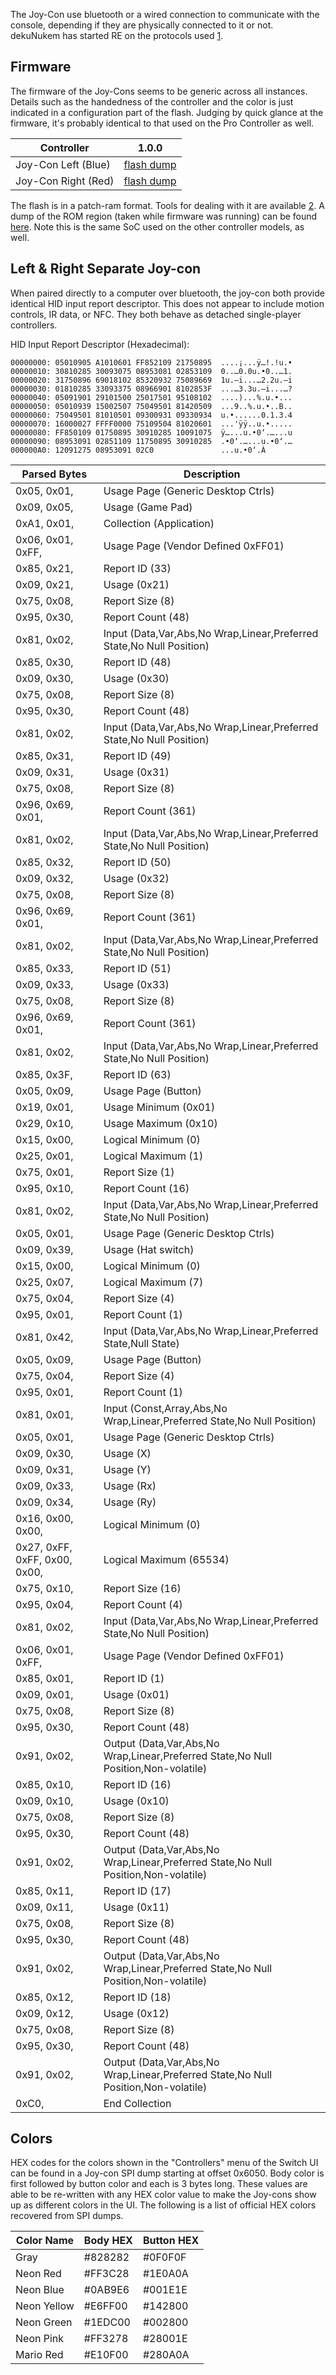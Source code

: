 The Joy-Con use bluetooth or a wired connection to communicate with the
console, depending if they are physically connected to it or not.  
dekuNukem has started RE on the protocols used
[1](https://github.com/dekuNukem/Nintendo_Switch_Reverse_Engineering).

## Firmware

The firmware of the Joy-Cons seems to be generic across all instances.
Details such as the handedness of the controller and the color is just
indicated in a configuration part of the flash. Judging by quick glance
at the firmware, it's probably identical to that used on the Pro
Controller as well.

| Controller          | 1.0.0                                       |
| ------------------- | ------------------------------------------- |
| Joy-Con Left (Blue) | [flash dump](:File:pad.L.bin.md "wikilink") |
| Joy-Con Right (Red) | [flash dump](:File:pad.R.bin.md "wikilink") |

The flash is in a patch-ram format. Tools for dealing with it are
available [2](https://github.com/shuffle2/nxpad). A dump of the ROM
region (taken while firmware was running) can be found
[here](:File:bcm20734%20rom.bin.md "wikilink"). Note this is the same
SoC used on the other controller models, as well.

## Left & Right Separate Joy-con

When paired directly to a computer over bluetooth, the joy-con both
provide identical HID input report descriptor. This does not appear to
include motion controls, IR data, or NFC. They both behave as detached
single-player controllers.

HID Input Report Descriptor (Hexadecimal):

    00000000: 05010905 A1010601 FF852109 21750895  ....¡...ÿ…!.!u.•
    00000010: 30810285 30093075 08953081 02853109  0..…0.0u.•0..…1.
    00000020: 31750896 69018102 85320932 75089669  1u.–i...…2.2u.–i
    00000030: 01810285 33093375 08966901 8102853F  ...…3.3u.–i...…?
    00000040: 05091901 29101500 25017501 95108102  ....)...%.u.•...
    00000050: 05010939 15002507 75049501 81420509  ...9..%.u.•..B..
    00000060: 75049501 81010501 09300931 09330934  u.•......0.1.3.4
    00000070: 16000027 FFFF0000 75109504 81020601  ...'ÿÿ..u.•.....
    00000080: FF850109 01750895 30910285 10091075  ÿ…...u.•0‘.…...u
    00000090: 08953091 02851109 11750895 30910285  .•0‘.…...u.•0‘.…
    000000A0: 12091275 08953091 02C0               ...u.•0‘.À

| Parsed Bytes                  | Description                                                                        |
| ----------------------------- | ---------------------------------------------------------------------------------- |
| 0x05, 0x01,                   | Usage Page (Generic Desktop Ctrls)                                                 |
| 0x09, 0x05,                   | Usage (Game Pad)                                                                   |
| 0xA1, 0x01,                   | Collection (Application)                                                           |
| 0x06, 0x01, 0xFF,             | Usage Page (Vendor Defined 0xFF01)                                                 |
| 0x85, 0x21,                   | Report ID (33)                                                                     |
| 0x09, 0x21,                   | Usage (0x21)                                                                       |
| 0x75, 0x08,                   | Report Size (8)                                                                    |
| 0x95, 0x30,                   | Report Count (48)                                                                  |
| 0x81, 0x02,                   | Input (Data,Var,Abs,No Wrap,Linear,Preferred State,No Null Position)               |
| 0x85, 0x30,                   | Report ID (48)                                                                     |
| 0x09, 0x30,                   | Usage (0x30)                                                                       |
| 0x75, 0x08,                   | Report Size (8)                                                                    |
| 0x95, 0x30,                   | Report Count (48)                                                                  |
| 0x81, 0x02,                   | Input (Data,Var,Abs,No Wrap,Linear,Preferred State,No Null Position)               |
| 0x85, 0x31,                   | Report ID (49)                                                                     |
| 0x09, 0x31,                   | Usage (0x31)                                                                       |
| 0x75, 0x08,                   | Report Size (8)                                                                    |
| 0x96, 0x69, 0x01,             | Report Count (361)                                                                 |
| 0x81, 0x02,                   | Input (Data,Var,Abs,No Wrap,Linear,Preferred State,No Null Position)               |
| 0x85, 0x32,                   | Report ID (50)                                                                     |
| 0x09, 0x32,                   | Usage (0x32)                                                                       |
| 0x75, 0x08,                   | Report Size (8)                                                                    |
| 0x96, 0x69, 0x01,             | Report Count (361)                                                                 |
| 0x81, 0x02,                   | Input (Data,Var,Abs,No Wrap,Linear,Preferred State,No Null Position)               |
| 0x85, 0x33,                   | Report ID (51)                                                                     |
| 0x09, 0x33,                   | Usage (0x33)                                                                       |
| 0x75, 0x08,                   | Report Size (8)                                                                    |
| 0x96, 0x69, 0x01,             | Report Count (361)                                                                 |
| 0x81, 0x02,                   | Input (Data,Var,Abs,No Wrap,Linear,Preferred State,No Null Position)               |
| 0x85, 0x3F,                   | Report ID (63)                                                                     |
| 0x05, 0x09,                   | Usage Page (Button)                                                                |
| 0x19, 0x01,                   | Usage Minimum (0x01)                                                               |
| 0x29, 0x10,                   | Usage Maximum (0x10)                                                               |
| 0x15, 0x00,                   | Logical Minimum (0)                                                                |
| 0x25, 0x01,                   | Logical Maximum (1)                                                                |
| 0x75, 0x01,                   | Report Size (1)                                                                    |
| 0x95, 0x10,                   | Report Count (16)                                                                  |
| 0x81, 0x02,                   | Input (Data,Var,Abs,No Wrap,Linear,Preferred State,No Null Position)               |
| 0x05, 0x01,                   | Usage Page (Generic Desktop Ctrls)                                                 |
| 0x09, 0x39,                   | Usage (Hat switch)                                                                 |
| 0x15, 0x00,                   | Logical Minimum (0)                                                                |
| 0x25, 0x07,                   | Logical Maximum (7)                                                                |
| 0x75, 0x04,                   | Report Size (4)                                                                    |
| 0x95, 0x01,                   | Report Count (1)                                                                   |
| 0x81, 0x42,                   | Input (Data,Var,Abs,No Wrap,Linear,Preferred State,Null State)                     |
| 0x05, 0x09,                   | Usage Page (Button)                                                                |
| 0x75, 0x04,                   | Report Size (4)                                                                    |
| 0x95, 0x01,                   | Report Count (1)                                                                   |
| 0x81, 0x01,                   | Input (Const,Array,Abs,No Wrap,Linear,Preferred State,No Null Position)            |
| 0x05, 0x01,                   | Usage Page (Generic Desktop Ctrls)                                                 |
| 0x09, 0x30,                   | Usage (X)                                                                          |
| 0x09, 0x31,                   | Usage (Y)                                                                          |
| 0x09, 0x33,                   | Usage (Rx)                                                                         |
| 0x09, 0x34,                   | Usage (Ry)                                                                         |
| 0x16, 0x00, 0x00,             | Logical Minimum (0)                                                                |
| 0x27, 0xFF, 0xFF, 0x00, 0x00, | Logical Maximum (65534)                                                            |
| 0x75, 0x10,                   | Report Size (16)                                                                   |
| 0x95, 0x04,                   | Report Count (4)                                                                   |
| 0x81, 0x02,                   | Input (Data,Var,Abs,No Wrap,Linear,Preferred State,No Null Position)               |
| 0x06, 0x01, 0xFF,             | Usage Page (Vendor Defined 0xFF01)                                                 |
| 0x85, 0x01,                   | Report ID (1)                                                                      |
| 0x09, 0x01,                   | Usage (0x01)                                                                       |
| 0x75, 0x08,                   | Report Size (8)                                                                    |
| 0x95, 0x30,                   | Report Count (48)                                                                  |
| 0x91, 0x02,                   | Output (Data,Var,Abs,No Wrap,Linear,Preferred State,No Null Position,Non-volatile) |
| 0x85, 0x10,                   | Report ID (16)                                                                     |
| 0x09, 0x10,                   | Usage (0x10)                                                                       |
| 0x75, 0x08,                   | Report Size (8)                                                                    |
| 0x95, 0x30,                   | Report Count (48)                                                                  |
| 0x91, 0x02,                   | Output (Data,Var,Abs,No Wrap,Linear,Preferred State,No Null Position,Non-volatile) |
| 0x85, 0x11,                   | Report ID (17)                                                                     |
| 0x09, 0x11,                   | Usage (0x11)                                                                       |
| 0x75, 0x08,                   | Report Size (8)                                                                    |
| 0x95, 0x30,                   | Report Count (48)                                                                  |
| 0x91, 0x02,                   | Output (Data,Var,Abs,No Wrap,Linear,Preferred State,No Null Position,Non-volatile) |
| 0x85, 0x12,                   | Report ID (18)                                                                     |
| 0x09, 0x12,                   | Usage (0x12)                                                                       |
| 0x75, 0x08,                   | Report Size (8)                                                                    |
| 0x95, 0x30,                   | Report Count (48)                                                                  |
| 0x91, 0x02,                   | Output (Data,Var,Abs,No Wrap,Linear,Preferred State,No Null Position,Non-volatile) |
| 0xC0,                         | End Collection                                                                     |

## Colors

HEX codes for the colors shown in the "Controllers" menu of the Switch
UI can be found in a Joy-con SPI dump starting at offset 0x6050. Body
color is first followed by button color and each is 3 bytes long. These
values are able to be re-written with any HEX color value to make the
Joy-cons show up as different colors in the UI. The following is a list
of official HEX colors recovered from SPI dumps.

| Color Name  | Body HEX | Button HEX |
| ----------- | -------- | ---------- |
| Gray        | \#828282 | \#0F0F0F   |
| Neon Red    | \#FF3C28 | \#1E0A0A   |
| Neon Blue   | \#0AB9E6 | \#001E1E   |
| Neon Yellow | \#E6FF00 | \#142800   |
| Neon Green  | \#1EDC00 | \#002800   |
| Neon Pink   | \#FF3278 | \#28001E   |
| Mario Red   | \#E10F00 | \#280A0A   |
